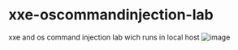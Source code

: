 # xxe-oscommandinjection-lab
xxe and os command injection lab wich runs in local host
![image](https://github.com/user-attachments/assets/193b4cd2-421e-463d-97ec-78f79a321393)
